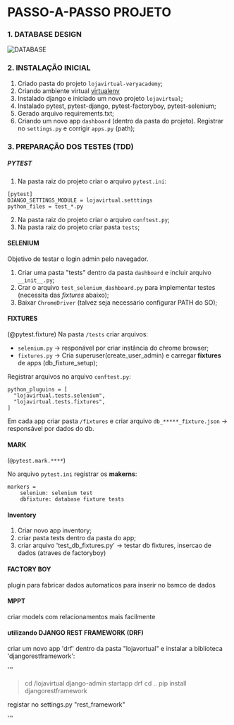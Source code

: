 # PASSO-A-PASSO PROJETO

### 1. DATABASE DESIGN

![DATABASE](https://user-images.githubusercontent.com/12896853/189552961-850ea950-0adf-46a7-bd27-1cf2b447acce.png)

### 2. INSTALAÇÃO INICIAL

1. Criado pasta do projeto `lojavirtual-veryacademy`;
2. Criando ambiente virtual [virtualenv](https://virtualenv.pypa.io/en/latest/)
3. Instalado django e iniciado um novo projeto `lojavirtual`;
4. Instalado pytest, pytest-django, pytest-factoryboy, pytest-selenium;
5. Gerado arquivo requirements.txt;
6. Criando um novo app `dashboard` (dentro da pasta do projeto). Registrar no `settings.py` e corrigir `apps.py` (path);

### 3. PREPARAÇÃO DOS TESTES (TDD)

##### PYTEST

1. Na pasta raiz do projeto criar o arquivo `pytest.ini`:
```
[pytest]
DJANGO_SETTINGS_MODULE = lojavirtual.setttings
python_files = test_*.py
```
2. Na pasta raiz do projeto criar o arquivo `conftest.py`;
3. Na pasta raiz do projeto criar pasta `tests`;

#### SELENIUM

Objetivo de testar o login admin pelo navegador.

1. Criar uma pasta "tests" dentro da pasta `dashboard` e incluir arquivo `__init__.py`;
2. Crar o arquivo `test_selenium_dashboard.py` para implementar testes (necessita das _fixtures_ abaixo);
3. Baixar `ChromeDriver` (talvez seja necessário configurar PATH do SO);

#### FIXTURES
(@pytest.fixture)
Na pasta `/tests` criar arquivos:
  - `selenium.py` -> responável por criar instância do chrome browser;
  - `fixtures.py` -> Cria superuser(create_user_admin) e carregar **fixtures** de apps (db_fixture_setup); 


Registrar arquivos no arquivo `conftest.py`:
```
python_pluguins = [
  "lojavirtual.tests.selenium",
  "lojavirtual.tests.fixtures",
]
```
Em cada app criar pasta `/fixtures` e criar arquivo `db_*****_fixture.json` -> responsável por dados do db.

#### MARK
(`@pytest.mark.****`)

No arquivo `pytest.ini` registrar os **makerns**:

```
markers =
    selenium: selenium test
    dbfixture: database fixture tests
```

#### Inventory

1. Criar novo app inventory;
2. criar pasta tests dentro da pasta do app;
3. criar arquivo 
   'test_db_fixtures.py' -> testar db fixtures, insercao de dados (atraves de factoryboy)

#### FACTORY BOY

plugin para fabricar dados automaticos para inserir no bsmco de dados


#### MPPT 

criar models com relacionamentos mais facilmente


#### utilizando DJANGO REST FRAMEWORK (DRF)

criar um novo app 'drf' dentro da pasta "lojavortual" e instalar a biblioteca 'djangorestframework':

'''
>cd /lojavirtual
>django-admin startapp drf
>cd ..
>pip install djangorestframework

registar no settings.py "rest_framework"

'''